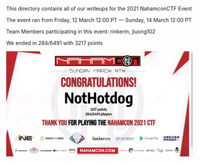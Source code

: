 This directory contains all of our writeups for the 2021 NahamconCTF Event

The event ran from Friday, 12 March 12:00 PT — Sunday, 14 March 12:00 PT

Team Members participating in this event: rinkerm, jluong102

We ended in 284/6491 with 3217 points


![Img](cert.png)
